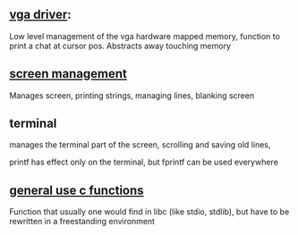 ## [vga driver](../src/kernel/lib/vga_driver.c):

Low level management of the vga hardware mapped memory, function to print a chat at cursor pos.
Abstracts away touching memory

## [screen management](../src/kernel/lib/screen.c)

Manages screen, printing strings, managing lines, blanking screen

## terminal
manages the terminal part of the screen, scrolling and saving old lines, 

printf has effect only on the terminal, but fprintf can be used everywhere


## [general use c functions](../src/kernel/lib/libc_argos.c)

Function that usually one would find in libc (like stdio, stdlib), but have to be rewritten in a freestanding environment